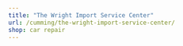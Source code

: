```yaml
---
title: "The Wright Import Service Center"
url: /cumming/the-wright-import-service-center/
shop: car repair
---
```

